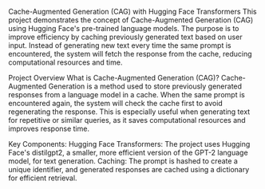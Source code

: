 Cache-Augmented Generation (CAG) with Hugging Face Transformers
This project demonstrates the concept of Cache-Augmented Generation (CAG) using Hugging Face's pre-trained language models. The purpose is to improve efficiency by caching previously generated text based on user input. Instead of generating new text every time the same prompt is encountered, the system will fetch the response from the cache, reducing computational resources and time.

Project Overview
What is Cache-Augmented Generation (CAG)?
Cache-Augmented Generation is a method used to store previously generated responses from a language model in a cache. When the same prompt is encountered again, the system will check the cache first to avoid regenerating the response. This is especially useful when generating text for repetitive or similar queries, as it saves computational resources and improves response time.

Key Components:
Hugging Face Transformers: The project uses Hugging Face's distilgpt2, a smaller, more efficient version of the GPT-2 language model, for text generation.
Caching: The prompt is hashed to create a unique identifier, and generated responses are cached using a dictionary for efficient retrieval.
